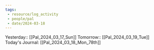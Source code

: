 ```yaml
---
tags:
 - resource/log_activity
 - people/pal
 - date/2024-03-18
---
```

Yesterday:: [[Pal_2024_03_17_Sun]] 
Tomorrow:: [[Pal_2024_03_19_Tue]]  
Today's Journal: [[Pal_2024_03_18_Mon_78th]] 


